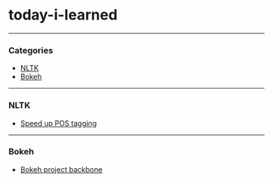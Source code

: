 # today-i-learned

---

### Categories

* [NLTK](#nltk)
* [Bokeh](#bokeh)

---

### NLTK

- [Speed up POS tagging](nltk/speed-up-pos-tagging.md)

---

### Bokeh

- [Bokeh project backbone](bokeh/project-backbone.md)
